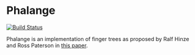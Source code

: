 # Phalange

[![Build Status](https://travis-ci.org/jcazevedo/phalange.svg?branch=master)](https://travis-ci.org/jcazevedo/phalange)

Phalange is an implementation of finger trees as proposed by Ralf Hinze and Ross
Paterson in [this paper][paper].

[paper]: http://www.soi.city.ac.uk/~ross/papers/FingerTree.pdf
